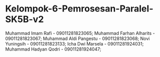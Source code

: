 # Kelompok-6-Pemrosesan-Paralel-SK5B-v2
Muhammad Imam Rafi - 09011281823065; 
Muhammad Farhan Alharits - 09011281823067; 
Muhammad Aldi Pangestu - 09011281823068; 
Novi Yuningsih - 09011281823133; 
Icha Dwi Marsela - 09011281924031; 
Muhammad Hadyan Qodri - 09011281924047;
